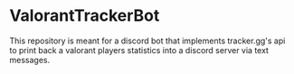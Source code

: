 # ValorantTrackerBot
This repository is meant for a discord bot that implements tracker.gg's api to print back a valorant players statistics into a discord server via text messages.
